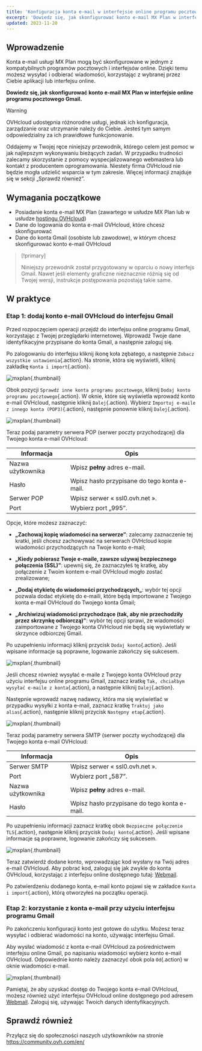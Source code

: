 ```yaml
---
title: 'Konfiguracja konta e-mail w interfejsie online programu pocztowego Gmail'
excerpt: 'Dowiedz się, jak skonfigurować konto e-mail MX Plan w interfejsie online programu pocztowego Gmail'
updated: 2023-11-20
---
```


## Wprowadzenie

Konta e-mail usługi MX Plan mogą być skonfigurowane w jednym z kompatybilnych programów pocztowych i interfejsów online. Dzięki temu możesz wysyłać i odbierać wiadomości, korzystając z wybranej przez Ciebie aplikacji lub interfejsu online.

**Dowiedz się, jak skonfigurować konto e-mail MX Plan w interfejsie online programu pocztowego Gmail.**

> [!warning]
>
> OVHcloud udostępnia różnorodne usługi, jednak ich konfiguracja, zarządzanie oraz utrzymanie należy do Ciebie.  Jesteś tym samym odpowiedzialny za ich prawidłowe funkcjonowanie.
> 
> Oddajemy w Twojej ręce niniejszy przewodnik, którego celem jest pomoc w jak najlepszym wykonywaniu bieżących zadań. W przypadku trudności zalecamy skorzystanie z pomocy wyspecjalizowanego webmastera lub kontakt z producentem oprogramowania. Niestety firma OVHcloud nie będzie mogła udzielić wsparcia w tym zakresie. Więcej informacji znajduje się w sekcji „Sprawdź również”.
> 

## Wymagania początkowe

- Posiadanie konta e-mail MX Plan (zawartego w usłudze MX Plan lub w usłudze [hostingu OVHcloud](/links/web/hosting))
- Dane do logowania do konta e-mail OVHcloud, które chcesz skonfigurować
- Dane do konta Gmail (osobiste lub zawodowe), w którym chcesz skonfigurować konto e-mail OVHcloud

> [!primary]
>
> Niniejszy przewodnik został przygotowany w oparciu o nowy interfejs Gmail. Nawet jeśli elementy graficzne nieznacznie różnią się od Twojej wersji, instrukcje postępowania pozostają takie same.
>

## W praktyce

### Etap 1: dodaj konto e-mail OVHcloud do interfejsu Gmail

Przed rozpoczęciem operacji przejdź do interfejsu online programu Gmail, korzystając z Twojej przeglądarki internetowej. Wprowadź Twoje dane identyfikacyjne przypisane do konta Gmail, a następnie zaloguj się.

Po zalogowaniu do interfejsu kliknij ikonę koła zębatego, a następnie `Zobacz wszystkie ustawienia`{.action}. Na stronie, która się wyświetli, kliknij zakładkę `Konta i import`{.action}. 

![mxplan](images/configuration-gmail-web-step1.png){.thumbnail}

Obok pozycji `Sprawdź inne konta programu pocztowego`, kliknij `Dodaj konto programu pocztowego`{.action}. W oknie, które się wyświetla wprowadź konto e-mail OVHcloud, następnie kliknij `Dalej`{.action}. Wybierz `Importuj e-maile z innego konta (POP3)`{.action}, następnie ponownie kliknij `Dalej`{.action}.

![mxplan](images/configuration-gmail-web-step2.png){.thumbnail}

Teraz podaj parametry serwera POP (serwer poczty przychodzącej) dla Twojego konta e-mail OVHcloud:

|Informacja|Opis| 
|---|---| 
|Nazwa użytkownika|Wpisz **pełny** adres e-mail.|  
|Hasło|Wpisz hasło przypisane do tego konta e-mail.|
|Serwer POP|Wpisz serwer « ssl0.ovh.net ».|
|Port|Wybierz port „995”.|

Opcje, które możesz zaznaczyć:

- **„Zachowaj kopię wiadomości na serwerze”**: zalecamy zaznaczenie tej kratki, jeśli chcesz zachowywać na serwerach OVHcloud kopie wiadomości przychodzących na Twoje konto e-mail;

- **„Kiedy pobierasz Twoje e-maile, zawsze używaj bezpiecznego połączenia (SSL)”**: upewnij się, że zaznaczyłeś tę kratkę, aby połączenie z Twoim kontem e-mail OVHcloud mogło zostać zrealizowane;

- **„Dodaj etykietę do wiadomości przychodzących„**: wybór tej opcji pozwala dodać etykietę do e-maili, które będą importowane z Twojego konta e-mail OVHcloud do Twojego konta Gmail;

- **„Archiwizuj wiadomości przychodzące (tak, aby nie przechodziły przez skrzynkę odbiorczą)”**: wybór tej opcji sprawi, że wiadomości zaimportowane z Twojego konta OVHcloud nie będą się wyświetlały w skrzynce odbiorczej Gmail.

Po uzupełnieniu informacji kliknij przycisk `Dodaj konto`{.action}. Jeśli wpisane informacje są poprawne, logowanie zakończy się sukcesem. 

![mxplan](images/configuration-gmail-web-step3.png){.thumbnail}

Jeśli chcesz również wysyłać e-maile z Twojego konta OVHcloud przy użyciu interfejsu online programu Gmail, zaznacz kratkę `Tak, chciałbym wysyłać e-maile z konta`{.action}, a następnie kliknij `Dalej`{.action}. 

Następnie wprowadź nazwę nadawcy, która ma się wyświetlać w przypadku wysyłki z konta e-mail, zaznacz kratkę `Traktuj jako alias`{.action}, następnie kliknij przycisk `Następny etap`{.action}.

![mxplan](images/configuration-gmail-web-step4.png){.thumbnail}

Teraz podaj parametry serwera SMTP (serwer poczty wychodzącej) dla Twojego konta e-mail OVHcloud:

|Informacja|Opis| 
|---|---| 
|Serwer SMTP|Wpisz serwer « ssl0.ovh.net ».|
|Port|Wybierz port „587”.|
|Nazwa użytkownika|Wpisz **pełny** adres e-mail.|  
|Hasło|Wpisz hasło przypisane do tego konta e-mail.|

Po uzupełnieniu informacji zaznacz kratkę obok `Bezpieczne połączenie TLS`{.action}, następnie kliknij przycisk `Dodaj konto`{.action}. Jeśli wpisane informacje są poprawne, logowanie zakończy się sukcesem. 

![mxplan](images/configuration-gmail-web-step5.png){.thumbnail}

Teraz zatwierdź dodane konto, wprowadzając kod wysłany na Twój adres e-mail OVHcloud.  Aby pobrać kod, zaloguj się jak zwykle do konta OVHcloud, korzystając z interfejsu online dostępnego tutaj: [Webmail](/links/web/email). 

Po zatwierdzeniu dodanego konta, e-mail konto pojawi się w zakładce `Konta i import`{.action}, którą otworzyłeś na początku operacji.

### Etap 2: korzystanie z konta e-mail przy użyciu interfejsu programu Gmail

Po zakończeniu konfiguracji konto jest gotowe do użytku. Możesz teraz wysyłać i odbierać wiadomości na konto, używając interfejsu Gmail.

Aby wysłać wiadomość z konta e-mail OVHcloud za pośrednictwem interfejsu online Gmail, po napisaniu wiadomości wybierz konto e-mail OVHcloud. Odpowiednie konto należy zaznaczyć obok pola `Od`{.action} w oknie wiadomości e-mail.

![mxplan](images/configuration-gmail-web-step6.png){.thumbnail}

Pamiętaj, że aby uzyskać dostęp do Twojego konta e-mail OVHcloud, możesz również użyć interfejsu OVHcloud online dostępnego pod adresem [Webmail](/links/web/email). Zaloguj się, używając Twoich danych identyfikacyjnych.

## Sprawdź również

Przyłącz się do społeczności naszych użytkowników na stronie <https://community.ovh.com/en/>